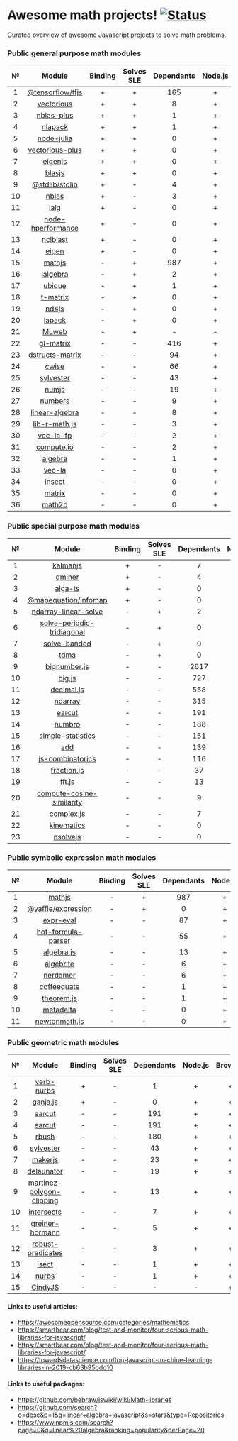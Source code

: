# Awesome math projects! [![Status](https://github.com/Wandalen/OverviewMath/workflows/Test/badge.svg)](https://github.com/Wandalen/OverviewMath/actions?query=workflow%3ATest)

Curated overview of awesome Javascript projects to solve math problems.

### Public general purpose math modules
|№|Module|Binding|Solves SLE|Dependants|Node.js|Browser|
|:-:|:-:|:--:|:--:|:--:|:--:|:--:|
|1|[@tensorflow/tfjs](https://github.com/tensorflow/tfjs)|+|+|165|+|+|
|2|[vectorious](https://github.com/mateogianolio/vectorious)|+|+|8|+|+|
|3|[nblas-plus](https://github.com/ukrbublik/nblas-plus)|+|+|1|+|-|
|4|[nlapack](https://github.com/nperf/nlapack)|+|+|1|+|-|
|5|[node-julia](https://github.com/waTeim/node-julia)|+|+|0|+|-|
|6|[vectorious-plus](https://github.com/ukrbublik/vectorious-plus)|+|+|0|+|+|
|7|[eigenjs](https://github.com/rick68/eigenjs)|+|+|0|+|-|
|8|[blasjs](https://github.com/jacobbogers/blasjs)|+|+|0|+|+|
|9|[@stdlib/stdlib](https://github.com/stdlib-js/stdlib)|+|-|4|+|+|
|10|[nblas](https://github.com/nperf/nblas)|+|-|3|+|-|
|11|[lalg](https://github.com/rcorbish/node-linalg)|+|-|0|+|-|
|12|[node-hperformance](https://github.com/amatosc/node-hperformance)|+|-|0|+|-|
|13|[nclblast](https://github.com/nperf/nclblast)|+|-|0|+|-|
|14|[eigen](https://github.com/BertrandBev/eigen-js)|+|-|0|+|+|
|15|[mathjs](https://github.com/josdejong/mathjs)|-|+|987|+|+|
|16|[lalgebra](https://github.com/isotopo/lalgebra)|-|+|2|+|+|
|17|[ubique](https://github.com/maxto/ubique)|-|+|1|+|+|
|18|[t-matrix](https://github.com/zakalwe314/t-matrix)|-|+|0|+|+|
|19|[nd4js](https://github.com/DirkToewe/nd4js)|-|+|0|+|+|
|20|[lapack](https://github.com/NaturalNode/node-lapack)|-|+|0|+|+|
|21|[MLweb](https://github.com/lauerfab/MLweb/)|-|+|-|-|+|
|22|[gl-matrix](https://github.com/toji/gl-matrix)|-|-|416|+|+|
|23|[dstructs-matrix](https://github.com/dstructs/matrix)|-|-|94|+|+|
|24|[cwise](https://github.com/scijs/cwise)|-|-|66|+|+|
|25|[sylvester](https://github.com/NaturalNode/node-sylvester)|-|-|43|+|+|
|26|[numjs](https://github.com/nicolaspanel/numjs)|-|-|19|+|+|
|27|[numbers](https://github.com/numbers/numbers.js)|-|-|9|+|+|
|28|[linear-algebra](https://github.com/hiddentao/linear-algebra)|-|-|8|+|+|
|29|[lib-r-math.js](https://github.com/R-js/libRmath.js)|-|-|3|+|+|
|30|[vec-la-fp](https://github.com/francisrstokes/vec-la-fp)|-|-|2|+|+|
|31|[compute.io](https://github.com/compute-io/compute.io)|-|-|2|+|+|
|32|[algebra](https://github.com/fibo/algebra)|-|-|1|+|+|
|33|[vec-la](https://github.com/francisrstokes/vec-la)|-|-|0|+|+|
|34|[insect](https://github.com/sharkdp/insect)|-|-|0|+|+|
|35|[matrix](https://github.com/raghavgujjar/matrix)|-|-|0|+|+|
|36|[math2d](https://github.com/crazytoucan/math2d)|-|-|0|+|+|

### Public special purpose math modules
|№|Module|Binding|Solves SLE|Dependants|Node.js|Browser|
|:-:|:-:|:--:|:--:|:--:|:--:|:--:|
|1|[kalmanjs](https://github.com/wouterbulten/kalmanjs)|+|-|7|+|+|
|2|[qminer](https://github.com/qminer/qminer)|+|-|4|+|-|
|3|[alga-ts](https://github.com/algebraic-graphs/typescript)|+|-|0|+|+|
|4|[@mapequation/infomap](https://github.com/mapequation/infomap)|+|-|0|+|+|
|5|[ndarray-linear-solve](https://github.com/scijs/ndarray-linear-solve)|-|+|2|+|+|
|6|[solve-periodic-tridiagonal](https://github.com/scijs/solve-periodic-tridiagonal)|-|+|0|+|+|
|7|[solve-banded](https://github.com/scijs/solve-banded)|-|+|0|+|+|
|8|[tdma](https://github.com/armancodv/tdma)|-|+|0|+|+|
|9|[bignumber.js](https://github.com/MikeMcl/bignumber.js)|-|-|2617|+|+|
|10|[big.js](https://github.com/MikeMcl/big.js)|-|-|727|+|+|
|11|[decimal.js](https://github.com/MikeMcl/decimal.js)|-|-|558|+|+|
|12|[ndarray](https://github.com/scijs/ndarray)|-|-|315|+|+|
|13|[earcut](https://github.com/glebec/lambda-talk)|-|-|191|+|+|
|14|[numbro](https://github.com/BenjaminVanRyseghem/numbro)|-|-|188|+|+|
|15|[simple-statistics](https://github.com/simple-statistics/simple-statistics)|-|-|151|+|+|
|16|[add](https://github.com/ben-ng/add)|-|-|139|+|+|
|17|[js-combinatorics](https://github.com/dankogai/js-combinatorics)|-|-|116|+|+|
|18|[fraction.js](https://github.com/infusion/Fraction.js)|-|-|37|+|+|
|19|[fft.js](https://github.com/indutny/fft.js)|-|-|13|+|+|
|20|[compute-cosine-similarity](https://github.com/compute-io/cosine-similarity)|-|-|9|+|+|
|21|[complex.js](https://github.com/infusion/Complex.js)|-|-|7|+|+|
|22|[kinematics](https://github.com/glumb/kinematics)|-|-|0|+|+|
|23|[nsolvejs](https://github.com/weasysolutions/Nsolvejs)|-|-|0|+|+|

### Public symbolic expression math modules
|№|Module|Binding|Solves SLE|Dependants|Node.js|Browser|
|:-:|:-:|:--:|:--:|:--:|:--:|:--:|
|1|[mathjs](https://github.com/josdejong/mathjs)|-|+|987|+|+|
|2|[@yaffle/expression](https://github.com/Yaffle/Expression)|-|+|0|+|+|
|3|[expr-eval](https://github.com/silentmatt/expr-eval)|-|-|87|+|+|
|4|[hot-formula-parser](https://github.com/handsontable/formula-parser)|-|-|55|+|+|
|5|[algebra.js](https://github.com/nicolewhite/algebra.js)|-|-|13|+|+|
|6|[algebrite](https://github.com/davidedc/Algebrite)|-|-|6|+|+|
|7|[nerdamer](https://github.com/jiggzson/nerdamer)|-|-|6|+|+|
|8|[coffeequate](https://github.com/MatthewJA/Coffeequate)|-|-|1|+|+|
|9|[theorem.js](https://github.com/arguiot/TheoremJS)|-|-|1|+|+|
|10|[metadelta](https://github.com/metadelta/metadelta)|-|-|0|+|+|
|11|[newtonmath.js](https://github.com/benpryke/NewtonMath.js)|-|-|0|+|+|

### Public geometric math modules
|№|Module|Binding|Solves SLE|Dependants|Node.js|Browser|
|:-:|:-:|:--:|:--:|:--:|:--:|:--:|
|1|[verb-nurbs](https://github.com/pboyer/verb)|+|-|1|+|+|
|2|[ganja.js](https://github.com/enkimute/ganja.js)|+|-|0|+|+|
|3|[earcut](https://github.com/mapbox/earcut)|-|-|191|+|+|
|4|[earcut](https://github.com/mapbox/earcut)|-|-|191|+|+|
|5|[rbush](https://github.com/mourner/rbush)|-|-|180|+|+|
|6|[sylvester](https://github.com/NaturalNode/node-sylvester)|-|-|43|+|+|
|7|[makerjs](https://github.com/microsoft/maker.js)|-|-|23|+|+|
|8|[delaunator](https://github.com/mapbox/delaunator)|-|-|19|+|+|
|9|[martinez-polygon-clipping](https://github.com/w8r/martinez)|-|-|13|+|+|
|10|[intersects](https://github.com/davidfig/intersects)|-|-|7|+|+|
|11|[greiner-hormann](https://github.com/w8r/GreinerHormann)|-|-|5|+|+|
|12|[robust-predicates](https://github.com/mourner/robust-predicates)|-|-|3|+|+|
|13|[isect](https://github.com/anvaka/isect)|-|-|1|+|+|
|14|[nurbs](https://github.com/standardcyborg/nurbs)|-|-|1|+|+|
|15|[CindyJS](https://github.com/CindyJS/CindyJS)|-|-|-|-|+|

#### Links to useful articles:
- https://awesomeopensource.com/categories/mathematics
- https://smartbear.com/blog/test-and-monitor/four-serious-math-libraries-for-javascript/
- https://smartbear.com/blog/test-and-monitor/four-serious-math-libraries-for-javascript/
- https://towardsdatascience.com/top-javascript-machine-learning-libraries-in-2019-cb63b95bdd10

#### Links to useful packages:
- https://github.com/bebraw/jswiki/wiki/Math-libraries
- https://github.com/search?o=desc&p=1&q=linear+algebra+javascript&s=stars&type=Repositories 
- https://www.npmjs.com/search?page=0&q=linear%20algebra&ranking=popularity&perPage=20